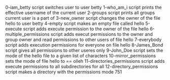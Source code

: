 0-iam_betty script switches user to user betty
1-who_am_i script prints the effective username of the current user
2-groups script prints all groups current user is a part of
3-new_owner script changes the owner of the file hello to user betty
4-empty script makes an empty file called hello
5-execute script adds execute permission to the owner of the file hello
6-multiple_permissions script adds execut permissions to the owner and group owner and read permissions to other users of file hello
7-everybody script adds execution permissions for everyone on file hello
8-James_Bond script gives all permissions to other useres only
9-John_Doe script sets the mode of the hello file to a given list of characters
10-mirror_permissions sets the mode of file hello to == olleh
11-directories_permissions script adds execute permissions to all subdirectories for all 
12-directory_permissions script makes a directory with the permissions mode 751

